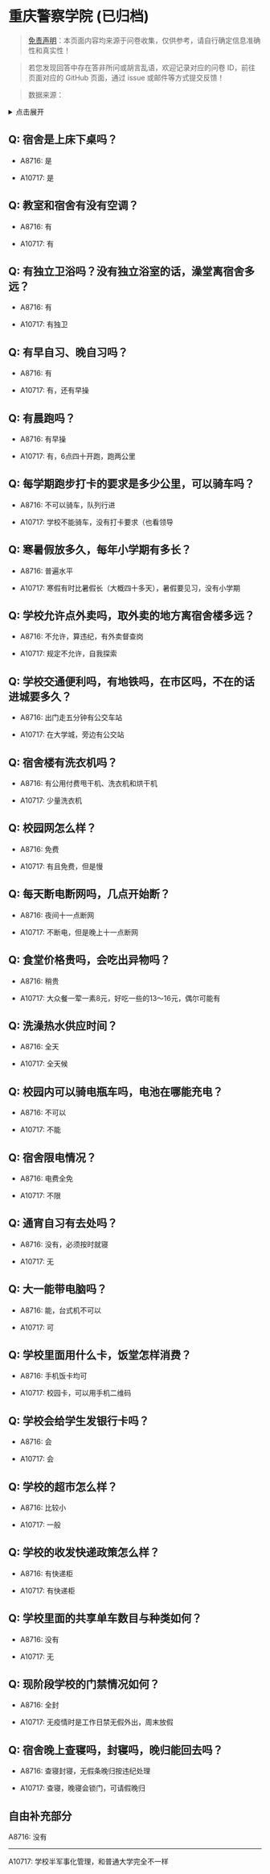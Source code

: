 # 重庆警察学院 (已归档)

> [免责声明](https://colleges.chat/#_3)：本页面内容均来源于问卷收集，仅供参考，请自行确定信息准确性和真实性！

> 若您发现回答中存在答非所问或胡言乱语，欢迎记录对应的问卷 ID，前往页面对应的 GitHub 页面，通过 issue 或邮件等方式提交反馈！

> 数据来源：

<details><summary>点击展开</summary>
<ul>
<li>A8716: 匿名 (2022 年 06 月)</li>
<li>A10717: 匿名 (2022 年 06 月)</li>
</ul>
</details>

## Q: 宿舍是上床下桌吗？

- A8716: 是

- A10717: 是

## Q: 教室和宿舍有没有空调？

- A8716: 有

- A10717: 有

## Q: 有独立卫浴吗？没有独立浴室的话，澡堂离宿舍多远？

- A8716: 有

- A10717: 有独卫

## Q: 有早自习、晚自习吗？

- A8716: 有

- A10717: 有，还有早操

## Q: 有晨跑吗？

- A8716: 有早操

- A10717: 有，6点四十开跑，跑两公里

## Q: 每学期跑步打卡的要求是多少公里，可以骑车吗？

- A8716: 不可以骑车，队列行进

- A10717: 学校不能骑车，没有打卡要求（也看领导

## Q: 寒暑假放多久，每年小学期有多长？

- A8716: 普遍水平

- A10717: 寒假有时比暑假长（大概四十多天），暑假要见习，没有小学期

## Q: 学校允许点外卖吗，取外卖的地方离宿舍楼多远？

- A8716: 不允许，算违纪，有外卖督查岗

- A10717: 规定不允许，自我探索

## Q: 学校交通便利吗，有地铁吗，在市区吗，不在的话进城要多久？

- A8716: 出门走五分钟有公交车站

- A10717: 在大学城，旁边有公交站

## Q: 宿舍楼有洗衣机吗？

- A8716: 有公用付费甩干机、洗衣机和烘干机

- A10717: 少量洗衣机

## Q: 校园网怎么样？

- A8716: 免费

- A10717: 有且免费，但是慢

## Q: 每天断电断网吗，几点开始断？

- A8716: 夜间十一点断网

- A10717: 不断电，但是晚上十一点断网

## Q: 食堂价格贵吗，会吃出异物吗？

- A8716: 稍贵

- A10717: 大众餐一荤一素8元，好吃一些的13～16元，偶尔可能有

## Q: 洗澡热水供应时间？

- A8716: 全天

- A10717: 全天候

## Q: 校园内可以骑电瓶车吗，电池在哪能充电？

- A8716: 不可以

- A10717: 不能

## Q: 宿舍限电情况？

- A8716: 电费全免

- A10717: 不限

## Q: 通宵自习有去处吗？

- A8716: 没有，必须按时就寝

- A10717: 无

## Q: 大一能带电脑吗？

- A8716: 能，台式机不可以

- A10717: 可

## Q: 学校里面用什么卡，饭堂怎样消费？

- A8716: 手机饭卡均可

- A10717: 校园卡，可以用手机二维码

## Q: 学校会给学生发银行卡吗？

- A8716: 会

- A10717: 会

## Q: 学校的超市怎么样？

- A8716: 比较小

- A10717: 一般

## Q: 学校的收发快递政策怎么样？

- A8716: 有快递柜

- A10717: 有快递柜

## Q: 学校里面的共享单车数目与种类如何？

- A8716: 没有

- A10717: 无

## Q: 现阶段学校的门禁情况如何？

- A8716: 全封

- A10717: 无疫情时是工作日禁无假外出，周末放假

## Q: 宿舍晚上查寝吗，封寝吗，晚归能回去吗？

- A8716: 查寝封寝，无假条晚归按违纪处理

- A10717: 查寝，晚寝会锁门，可请假晚归

## 自由补充部分

A8716: 没有

***

A10717: 学校半军事化管理，和普通大学完全不一样